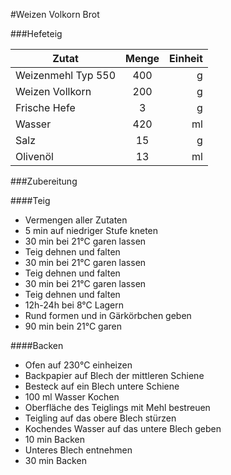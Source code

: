 #Weizen Volkorn Brot

###Hefeteig

| Zutat               | Menge   | Einheit |
|---------------------|:-------:|--------:|
|Weizenmehl Typ 550   |400      |g        |
|Weizen Vollkorn      |200      |g        |
|Frische Hefe         |3        |g        |
|Wasser               |420      |ml       |
|Salz                 |15       |g        |
|Olivenöl             |13       |ml       |

###Zubereitung

####Teig

* Vermengen aller Zutaten
* 5 min auf niedriger Stufe kneten
* 30 min bei 21°C garen lassen
* Teig dehnen und falten
* 30 min bei 21°C garen lassen
* Teig dehnen und falten
* 30 min bei 21°C garen lassen
* Teig dehnen und falten
* 12h-24h bei 8°C Lagern
* Rund formen und in Gärkörbchen geben
* 90 min bein 21°C garen

####Backen

* Ofen auf 230°C einheizen
* Backpapier auf Blech der mittleren Schiene
* Besteck auf ein Blech untere Schiene
* 100 ml Wasser Kochen
* Oberfläche des Teiglings mit Mehl bestreuen
* Teigling auf das obere Blech stürzen
* Kochendes Wasser auf das untere Blech geben
* 10 min Backen
* Unteres Blech entnehmen
* 30 min Backen
